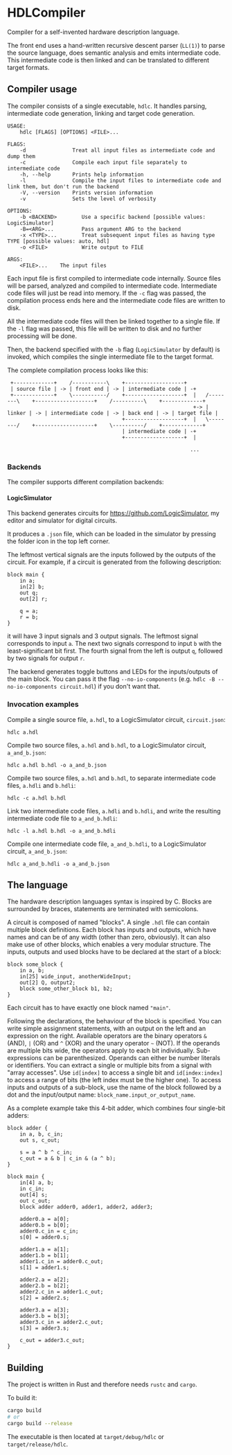 
# HDLCompiler

Compiler for a self-invented hardware description language.

The front end uses a hand-written recursive descent parser (`LL(1)`) to parse the source language, does semantic analysis and emits intermediate code. This intermediate code is then linked and can be translated to different target formats.

## Compiler usage

The compiler consists of a single executable, `hdlc`. It handles parsing, intermediate code generation, linking and target code generation.

```
USAGE:
    hdlc [FLAGS] [OPTIONS] <FILE>...

FLAGS:
    -d               Treat all input files as intermediate code and dump them
    -c               Compile each input file separately to intermediate code
    -h, --help       Prints help information
    -l               Compile the input files to intermediate code and link them, but don't run the backend
    -V, --version    Prints version information
    -v               Sets the level of verbosity

OPTIONS:
    -b <BACKEND>        Use a specific backend [possible values: LogicSimulator]
    -B=<ARG>...         Pass argument ARG to the backend
    -x <TYPE>...        Treat subsequent input files as having type TYPE [possible values: auto, hdl]
    -o <FILE>           Write output to FILE

ARGS:
    <FILE>...    The input files
```

Each input file is first compiled to intermediate code internally. Source files will be parsed, analyzed and compiled to intermediate code. Intermediate code files will just be read into memory. If the `-c` flag was passed, the compilation process ends here and the intermediate code files are written to disk.

All the intermediate code files will then be linked together to a single file. If the `-l` flag was passed, this file will be written to disk and no further processing will be done.

Then, the backend specified with the `-b` flag (`LogicSimulator` by default) is invoked, which compiles the single intermediate file to the target format.

The complete compilation process looks like this:
```
 +-------------+    /-----------\    +-------------------+
 | source file | -> | front end | -> | intermediate code | -+
 +-------------+    \-----------/    +-------------------+  |   /--------\    +-------------------+    /----------\    +-------------+
                                                            +-> | linker | -> | intermediate code | -> | back end | -> | target file |
                                     +-------------------+  |   \--------/    +-------------------+    \----------/    +-------------+
                                     | intermediate code | -+
                                     +-------------------+  |

                                                           ...
```

### Backends

The compiler supports different compilation backends:

#### LogicSimulator

This backend generates circuits for https://github.com/LogicSimulator, my editor and simulator for digital circuits.

It produces a `.json` file, which can be loaded in the simulator by pressing the folder icon in the top left corner.

The leftmost vertical signals are the inputs followed by the outputs of the circuit. For example, if a circuit is generated from the following description:
```
block main {
    in a;
    in[2] b;
    out q;
    out[2] r;
    
    q = a;
    r = b;
}
```
it will have 3 input signals and 3 output signals. The leftmost signal corresponds to input `a`. The next two signals correspond to input `b` with the least-significant bit first. The fourth signal from the left is output `q`, followed by two signals for output `r`.

The backend generates toggle buttons and LEDs for the inputs/outputs of the main block. You can pass it the flag `--no-io-components` (e.g. `hdlc -B --no-io-components circuit.hdl`) if you don't want that.

### Invocation examples

Compile a single source file, `a.hdl`, to a LogicSimulator circuit, `circuit.json`:
```
hdlc a.hdl
```

Compile two source files, `a.hdl` and `b.hdl`, to a LogicSimulator circuit, `a_and_b.json`:
```
hdlc a.hdl b.hdl -o a_and_b.json
```

Compile two source files, `a.hdl` and `b.hdl`, to separate intermediate code files, `a.hdli` and `b.hdli`:
```
hdlc -c a.hdl b.hdl
```

Link two intermediate code files, `a.hdli` and `b.hdli`, and write the resulting intermediate code file to `a_and_b.hdli`:
```
hdlc -l a.hdl b.hdl -o a_and_b.hdli
```

Compile one intermediate code file, `a_and_b.hdli`, to a LogicSimulator circuit, `a_and_b.json`:
```
hdlc a_and_b.hdli -o a_and_b.json
```

## The language

The hardware description languages syntax is inspired by C. Blocks are surrounded by braces, statements are terminated with semicolons.

A circuit is composed of named "blocks". A single `.hdl` file can contain multiple block definitions. Each block has inputs and outputs, which have names and can be of any width (other than zero, obviously). It can also make use of other blocks, which enables a very modular structure. The inputs, outputs and used blocks have to be declared at the start of a block:
```
block some_block {
    in a, b;
    in[25] wide_input, anotherWideInput;
    out[2] Q, output2;
    block some_other_block b1, b2;
}
```

Each circuit has to have exactly one block named `"main"`.

Following the declarations, the behaviour of the block is specified. You can write simple assignment statements, with an output on the left and an expression on the right. Available operators are the binary operators `&` (AND), `|` (OR) and `^` (XOR) and the unary operator `~` (NOT). If the operands are multiple bits wide, the operators apply to each bit individually. Sub-expressions can be parenthesized. Operands can either be number literals or identifiers. You can extract a single or multiple bits from a signal with "array accesses". Use `id[index]` to access a single bit and `id[index:index]` to access a range of bits (the left index must be the higher one). To access inputs and outputs of a sub-block, use the name of the block followed by a dot and the input/output name: `block_name.input_or_output_name`.

As a complete example take this 4-bit adder, which combines four single-bit adders:
```
block adder {
    in a, b, c_in;
    out s, c_out;

    s = a ^ b ^ c_in;
    c_out = a & b | c_in & (a ^ b);
}

block main {
    in[4] a, b;
    in c_in;
    out[4] s;
    out c_out;
    block adder adder0, adder1, adder2, adder3;

    adder0.a = a[0];
    adder0.b = b[0];
    adder0.c_in = c_in;
    s[0] = adder0.s;

    adder1.a = a[1];
    adder1.b = b[1];
    adder1.c_in = adder0.c_out;
    s[1] = adder1.s;

    adder2.a = a[2];
    adder2.b = b[2];
    adder2.c_in = adder1.c_out;
    s[2] = adder2.s;

    adder3.a = a[3];
    adder3.b = b[3];
    adder3.c_in = adder2.c_out;
    s[3] = adder3.s;

    c_out = adder3.c_out;
}
```

## Building

The project is written in Rust and therefore needs `rustc` and `cargo`.

To build it:
```sh
cargo build
# or
cargo build --release
```
The executable is then located at `target/debug/hdlc` or `target/release/hdlc`.
